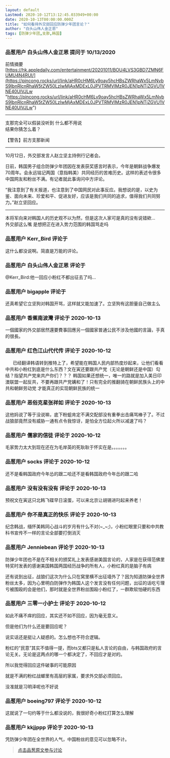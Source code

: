 ```yaml
---
layout: default
Lastmod: 2020-10-12T13:12:45.033949+00:00
date: 2020-10-13T00:00:00.000Z
title: "如何看待外交部回应防弹少年团言论？"
author: "白头山伟人金正恩"
tags: [防弹少年团,支那,韩国]
---
```



### 品葱用户 **白头山伟人金正恩** 提问于 10/13/2020
    
前情摘要  
[https://hk.appledaily.com/entertainment/20201011/BOU4LVS3GBD7ZMN6FUMU4N4RUI/](https://pincong.rocks/url/link/aHR0cHM6Ly9oay5hcHBsZWRhaWx5LmNvbS9lbnRlcnRhaW5tZW50LzIwMjAxMDExL0JPVTRMVlMzR0JEN1pNTjZGVU1VNE40UlVJLw "https://pincong.rocks/url/link/aHR0cHM6Ly9oay5hcHBsZWRhaWx5LmNvbS9lbnRlcnRhaW5tZW50LzIwMjAxMDExL0JPVTRMVlMzR0JEN1pNTjZGVU1VNE40UlVJLw")  

* * *

  
支那完全可以假装没听到 什么都不用说  
结果你猜怎么着？  
  
【警告】前方支那新闻  

* * *

  
10月12日，外交部发言人赵立坚主持例行记者会。  
  
日前，韩国男子组合防弹少年团因在发表获奖感言时表示，今年是朝鲜战争爆发70周年。会永远铭记两国（意指韩美）共同经历的苦难历史。这样的表述令很多中国网友和粉丝不满。有记者就此事询问中方评论。  
  
“我注意到了有关报道，也注意到了中国网民对此事反应。我想说的是，以史为鉴、面向未来、珍爱和平、促进友好，应该是我们共同的追求，值得我们共同努力。”赵立坚回应。  
  

* * *

  
本将军向来对韩国人的历史观不以为然，但是这次人家可是真的没有说错欸...  
外交部这么嘴 是想把正在进入势力范围的韩国骂走吗
    
                

### 品葱用户 **Kerr_Bird** 评论于 
        
这什么都没说啊。简直是万能的评论。
        
                

### 品葱用户 **白头山伟人金正恩** 评论于 
        
@Kerr\_Bird:他一回应小粉红不都出征去了吗...
        
                

### 品葱用户 **bigapple** 评论于 
        
还真希望它立坚狗对韩国开骂，这样就又能加速了。立坚狗有这胆量自己做主么
        
                

### 品葱用户 **香蕉南波灣** 评论于 2020-10-13
        
一個國家的外交部居然還要費事回應另一個國家普通公民不涉及他國的言論，手真的很長。
        
                

### 品葱用户 **红色江山代代传** 评论于 2020-10-12
        
      已经翻译韩语转到推特上了，希望能在韩国人民内部热度炒起来，让他们看看中共和小粉红到底是什么东西？文在寅还要跟共产党（无论是朝鲜还是中国）勾结？指望共产党来共产你们？？？ 韩国如果还想统一，唯一的路就是加入美日印澳联盟一起反共，不要再跟共产党媾和了！只有完全的推翻骑在朝鲜民族头上的中共和朝鲜劳动党 才能真正的实现朝鲜民族的统一
        
                

### 品葱用户 **恶俗克星张祥如** 评论于 2020-10-13
        
这他妈说了等于没说嘛，底下粉蛆肯定不满交配部没有重拳出击痛骂棒子了。不过战狼部竟然没有威胁一通有点令我惊讶，是怕全方位起火所以减速了吗？
        
                

### 品葱用户 **儒家的信徒** 评论于 2020-10-12
        
毛家势力太大到现在还在为毛岸英的死耿耿于怀实在是。。。。。。。
        
                

### 品葱用户 **socks** 评论于 2020-10-12
        
还不是看韩国政府今年怂的跟二哈还不是看韩国政府今年怂的跟二哈
        
                

### 品葱用户 **没有没有没有** 评论于 2020-10-13
        
预祝文在寅这只北韩飞碟早日滚蛋，可以来北京让胡锡进叼起来养老！
        
                

### 品葱用户 **你不是真正的快乐** 评论于 2020-10-13
        
纪念韩战，缅怀美韩同心战斗的岁月有什么不对(~\_~;)，小粉红眼里只要和中共教科书宣传不一样的言论全部要打倒消灭
        
                

### 品葱用户 **Jenniebean** 评论于 2020-10-13
        
防弹少年团也不是在不相关的颁奖礼上发表感谢美国言论的，人家是在获得范佛里特奖时发表的感谢美国韩国两国经历战争的所有人，小粉红真的是脑子有病  
  
还有说到出征，战狼们这次为什么只在窝里横不出征墙外了？因为知道防弹全世界粉丝太多，因为心里明白防弹作为韩国人这个发言没有任何问题，出征的话吃亏理亏被围殴的会是他们，那时就是全世界粉丝围殴小粉红了，一群欺软怕硬的东西
        
                

### 品葱用户 **三零一小护士** 评论于 2020-10-12
        
如此不痛不痒的回应，其实还不如不回应，因为毫无意义。  
  
但是他们为什么还是要回应呢？  
  
说实话还是挺让人疑惑的。怎么想也不符合逻辑。  
  
粉红的“民意”其实不值得一提，而bts又都只是私人言论的自由，与韩国政府的言论无关。无论是这两点的哪一个都决定了，不回应才是对的。  
  
所以我觉得回应这件破事的可能原因  
  
就是不满的粉红战螂里有高层的家属，要求外交部必须回应。  
  
没准就是习明泽呢也不好说
        
                

### 品葱用户 **boeing797** 评论于 2020-10-12
        
这就说了一句约等于什么都没说的，我很好奇小粉红打算怎么理解
        
                

### 品葱用户 **kkjjppp** 评论于 2020-10-13
        
凭防弹少年团在全世界的人气，中国粉丝的意见可以忽略不计。
        
                





> [点击品葱原文参与讨论](https://pincong.rocks/question/32121)


